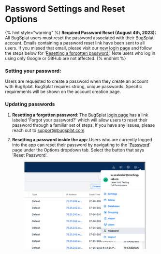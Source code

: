 # Password Settings and Reset Options

{% hint style="warning" %}
**Required Password Reset (August 4th, 2023):** All BugSplat users must reset the password associated with their BugSplat account. Emails containing a password reset link have been sent to all users. If you missed that email, please visit our [new login page](https://app.bugsplat.com/cognito/login) and follow the steps below for '[Resetting a forgotten password.](https://app.gitbook.com/o/-LBMgmIbZKqjzfg08G3A/s/-LBMgmIcgkIXSUfnXDSv/\~/changes/548/administration/introduction/password-settings-and-reset-options#updating-passwords)'   Note users who log in using only Google or GitHub are not affected.
{% endhint %}

### **Setting your password**:

Users are requested to create a password when they create an account with BugSplat.  BugSplat requires strong, unique passwords.  Specific requirements will be shown on the account creation page.

### **Updating passwords**

1. **Resetting a forgotten password**:  The BugSplat [login page](https://app.bugsplat.com/cognito/login) has a link labeled 'Forgot your password?' which will allow users to reset their password through a familiar set of steps. If you have any issues, please reach out to [support@bugsplat.com](mailto:support@bugsplat.com).
2.  **Resetting a password inside the app**: Users who are currently logged into the app can reset their password by navigating to the '[Password](https://app.bugsplat.com/v2/password)' page under the Options dropdown tab. Select the button that says 'Reset Password'.



    <figure><img src="../../.gitbook/assets/password-reset-dropdown.png" alt=""><figcaption></figcaption></figure>

